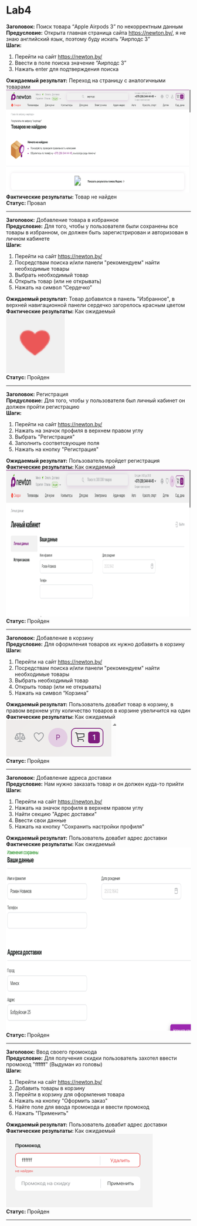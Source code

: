 # Lab4


<strong>Заголовок:</strong> Поиск товара “Apple Airpods 3” по некорректным данным<br>
<strong>Предусловие:</strong> Открыта главная страница сайта https://newton.by/, я не знаю английский язык, поэтому буду искать “Аирподс 3”<br>
<strong>Шаги:</strong><br>
1. Перейти на сайт https://newton.by/
2. Ввести в поле поиска значение “Аирподс 3” 
3. Нажать enter для подтверждения поиска

<strong>Ожидаемый результат:</strong> Переход на страницу с аналогичными товарами<br>
<img height="280" width="540" title="img with result"  src="Search.png"/><br>
<strong>Фактические результаты: </strong> Товар не найден<br>
<strong>Статус: </strong> Провал<br>
<hr>


<strong>Заголовок:</strong> Добавление товара в избранное<br>
<strong>Предусловие:</strong> Для того, чтобы у пользователя были сохранены все товары в избранном, он должен быть зарегистрирован и авторизован в личном кабинете<br>
<strong>Шаги:</strong><br>
1. Перейти на сайт https://newton.by/
2. Посредствам поиска и/или панели "рекомендуем" найти необходимые товары
3. Выбрать необходимый товар
4. Открыть товар (или не открывать)
5. Нажать на символ “Сердечко”

<strong>Ожидаемый результат:</strong> Товар добавился в панель "Избранное", в верхней навигационной панели сердечко загорелось красным цветом<br>
<strong>Фактические результаты: </strong> Как ожидаемый<br>
<img height="160" src="Like.png" title="img with result" width="160"/><br>
<strong>Статус: </strong> Пройден<br>
<hr>


<strong>Заголовок:</strong> Регистрация<br>
<strong>Предусловие:</strong> Для того, чтобы у пользователя был личный кабинет он должен пройти регистрацию<br>
<strong>Шаги:</strong><br>
1. Перейти на сайт https://newton.by/
2. Нажать на значок профиля в верхнем правом углу 
3. Выбрать "Регистрация"
4. Заполнить соответсвующие поля
5. Нажать на кнопку "Регистрация"

<strong>Ожидаемый результат:</strong> Пользователь пройдет регистрация<br>
<strong>Фактические результаты: </strong> Как ожидаемый<br>
<img height="400" src="Registration.png" title="img with result" width="800"/><br>
<strong>Статус: </strong> Пройден<br>
<hr>


<strong>Заголовок:</strong> Добавление в корзину<br>
<strong>Предусловие:</strong> Для оформления товаров их нужно добавить в корзину<br>
<strong>Шаги:</strong><br>
1. Перейти на сайт https://newton.by/
2. Посредствам поиска и/или панели "рекомендуем" найти необходимые товары 
3. Выбрать необходимый товар
4. Открыть товар (или не открывать)
5. Нажать на символ “Корзина”

<strong>Ожидаемый результат:</strong> Пользователь довабит товар в корзину, в правом верхнем углу количество товаров в корзине увеличится на один<br>
<strong>Фактические результаты: </strong> Как ожидаемый<br>
<img height="100" src="Basket.png" title="img with result" width="300"/><br>
<strong>Статус: </strong> Пройден<br>
<hr>


<strong>Заголовок:</strong> Добавление адреса доставки<br>
<strong>Предусловие:</strong> Нам нужно заказать товар и он должен куда-то прийти<br>
<strong>Шаги:</strong><br>
1. Перейти на сайт https://newton.by/
2. Нажать на значок профиля в верхнем правом углу
3. Найти секцию "Адрес доставки"
4. Ввести свои данные
5. Нажать на кнопку "Сохранить настройки профиля"

<strong>Ожидаемый результат:</strong> Пользователь довабит адрес доставки<br>
<strong>Фактические результаты: </strong> Как ожидаемый<br>
<img height="500" src="Address.png" title="img with result" width="700"/><br>
<strong>Статус: </strong> Пройден<br>
<hr>


<strong>Заголовок:</strong> Ввод своего промокода<br>
<strong>Предусловие:</strong> Для получения скидки пользователь захотел ввести промокод "ffffff" (Выдуман из головы)<br>
<strong>Шаги:</strong><br>
1. Перейти на сайт https://newton.by/
2. Добавить товары в корзину
3. Перейти в корзину для оформления товара
4. Нажать на кнопку "Оформить заказ"
5. Найте поле для ввода промокода и ввести промокод
6. Нажать "Применить"

<strong>Ожидаемый результат:</strong> Пользователь довабит адрес доставки<br>
<strong>Фактические результаты: </strong> Как ожидаемый<br>
<img height="200" src="Promo.png" title="img with result" width="400"/><br>
<strong>Статус: </strong> Пройден<br>
<hr>
